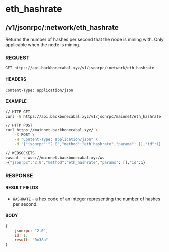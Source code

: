 # eth_hashrate

## /v1/jsonrpc/:network/eth_hashrate

Returns the number of hashes per second that the node is mining with. Only applicable when the node
is mining.

### REQUEST

`GET https://api.backbonecabal.xyz/v1/jsonrpc/:network/eth_hashrate`

#### HEADERS

`Content-Type: application/json`

#### EXAMPLE

```bash
// HTTP GET
curl -G https://api.backbonecabal.xyz/v1/jsonrpc/mainnet/eth_hashrate

// HTTP POST
curl https://mainnet.backbonecabal.xyz/ \
    -X POST \
    -H "Content-Type: application/json" \
    -d '{"jsonrpc":"2.0","method":"eth_hashrate","params": [],"id":1}'

// WEBSOCKETS
>wscat -c wss://mainnet.backbonecabal.xyz/ws
>{"jsonrpc":"2.0","method":"eth_hashrate","params": [],"id":1}
```

### RESPONSE

#### RESULT FIELDS

- `HASHRATE` - a hex code of an integer representing the number of hashes per second.

#### BODY

```js
{
    jsonrpc: "2.0",
    id: 1,
    result: "0x38a"
}
```
